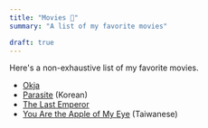 ```yaml
---
title: "Movies 🍿"
summary: "A list of my favorite movies"

draft: true
---
```


Here's a non-exhaustive list of my favorite movies.

- [Okja](https://www.imdb.com/title/tt3967856/)
- [Parasite](https://www.imdb.com/title/tt6751668/) (Korean)
- [The Last Emperor](https://www.imdb.com/title/tt0093389/)
- [You Are the Apple of My Eye](https://www.imdb.com/title/tt2036416/) (Taiwanese)
